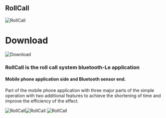 ## RollCall


![RollCall](https://i.imgur.com/dAQEJx1.png)

# Download
![Download](https://i.imgur.com/vsxCcqb.png)


### RollCall is the roll call system  bluetooth-Le application

#### Mobile phone application side and Bluetooth sensor end. 
Part of the mobile phone application with three major parts of the simple
operation with two additional features to achieve the shortening of time and improve the efficiency of the effect.



![RollCall](https://i.imgur.com/l9y9LG9.jpg)![RollCall](https://i.imgur.com/dBe2t6o.jpg)
![RollCall](https://i.imgur.com/gksUQpz.jpg)
